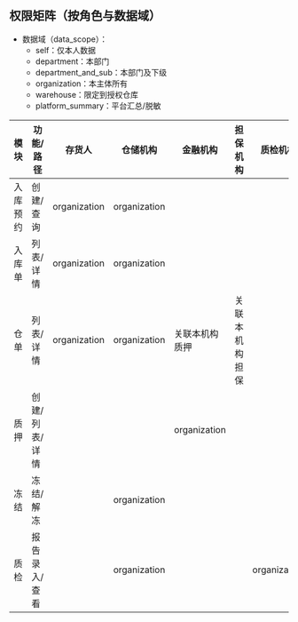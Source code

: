 ## 权限矩阵（按角色与数据域）

- 数据域（data_scope）：
  - self：仅本人数据
  - department：本部门
  - department_and_sub：本部门及下级
  - organization：本主体所有
  - warehouse：限定到授权仓库
  - platform_summary：平台汇总/脱敏

| 模块 | 功能/路径 | 存货人 | 仓储机构 | 金融机构 | 担保机构 | 质检机构 | 平台运营 |
|---|---|---|---|---|---|---|---|
| 入库预约 | 创建/查询 | organization | organization |  |  |  | platform_summary |
| 入库单 | 列表/详情 | organization | organization |  |  |  | platform_summary |
| 仓单 | 列表/详情 | organization | organization | 关联本机构质押 | 关联本机构担保 |  | platform_summary |
| 质押 | 创建/列表/详情 |  |  | organization |  |  | platform_summary |
| 冻结 | 冻结/解冻 |  | organization |  |  |  | platform_summary |
| 质检 | 报告录入/查看 |  | organization |  |  | organization | platform_summary |
